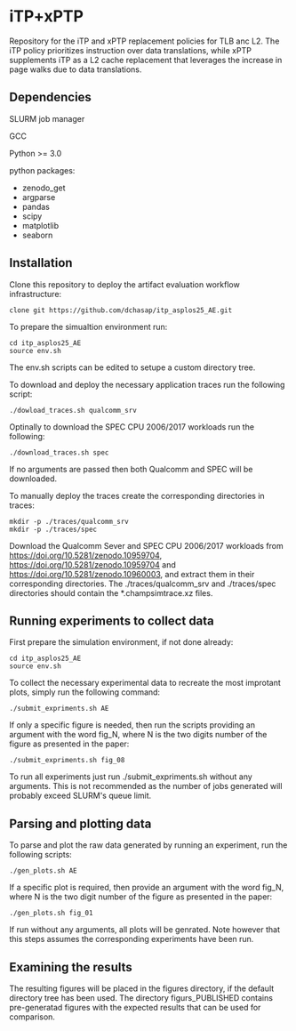 # iTP+xPTP
Repository for the iTP and xPTP replacement policies for TLB anc L2.   The iTP policy prioritizes instruction over data translations, while xPTP supplements iTP as a L2 cache replacement that leverages the increase in page walks due to data translations.

## Dependencies

SLURM job manager

GCC

Python >= 3.0

python packages:

* zenodo_get
* argparse
* pandas
* scipy
* matplotlib
* seaborn

## Installation 

Clone this repository to deploy the artifact evaluation workflow infrastructure:
	
	clone git https://github.com/dchasap/itp_asplos25_AE.git

To prepare the simualtion environment run:

	cd itp_asplos25_AE
	source env.sh

The env.sh scripts can be edited to setupe a custom directory tree.

To download and deploy the necessary application traces run the following script:

	./dowload_traces.sh qualcomm_srv

Optinally to download the SPEC CPU 2006/2017 workloads run the following:

	./download_traces.sh spec

If no arguments are passed then both Qualcomm and SPEC will be downloaded.

To manually deploy the traces create the corresponding directories in traces:

	mkdir -p ./traces/qualcomm_srv
 	mkdir -p ./traces/spec
Download the Qualcomm Sever and SPEC CPU 2006/2017 workloads from https://doi.org/10.5281/zenodo.10959704,  https://doi.org/10.5281/zenodo.10959704 and https://doi.org/10.5281/zenodo.10960003, and extract them in their corresponding directories.  The ./traces/qualcomm_srv and ./traces/spec directories should contain the *.champsimtrace.xz files. 

## Running experiments to collect data

First prepare the simulation environment, if not done already:

	cd itp_asplos25_AE
	source env.sh

To collect the necessary experimental data to recreate the most improtant plots, simply run the following command:
  
  	./submit_expriments.sh AE

If only a specific figure is needed, then run the scripts providing an argument with the word fig_N, where N is the two digits number of the figure as presented in the paper:
  
  	./submit_expriments.sh fig_08

To run all experiments just run ./submit_expriments.sh without any arguments.  This is not recommended as the number of jobs generated will probably exceed SLURM's queue limit.

## Parsing and plotting data

To parse and plot the raw data generated by running an experiment, run the following scripts:
  
	./gen_plots.sh AE

If a specific plot is required, then provide an argument with the word fig_N, where N is the two digit number of the figure as presented in the paper:
  
  	./gen_plots.sh fig_01

If run without any arguments, all plots will be genrated.  Note however that this steps assumes the corresponding experiments have been run.


## Examining the results

The resulting figures will be placed in the figures directory, if the default directory tree has been used.  The directory figurs_PUBLISHED contains pre-generatad figures with the expected results that can be used for comparison.

